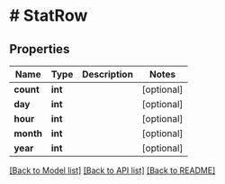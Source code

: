 # # StatRow

## Properties

Name | Type | Description | Notes
------------ | ------------- | ------------- | -------------
**count** | **int** |  | [optional] 
**day** | **int** |  | [optional] 
**hour** | **int** |  | [optional] 
**month** | **int** |  | [optional] 
**year** | **int** |  | [optional] 

[[Back to Model list]](../../README.md#documentation-for-models) [[Back to API list]](../../README.md#documentation-for-api-endpoints) [[Back to README]](../../README.md)



